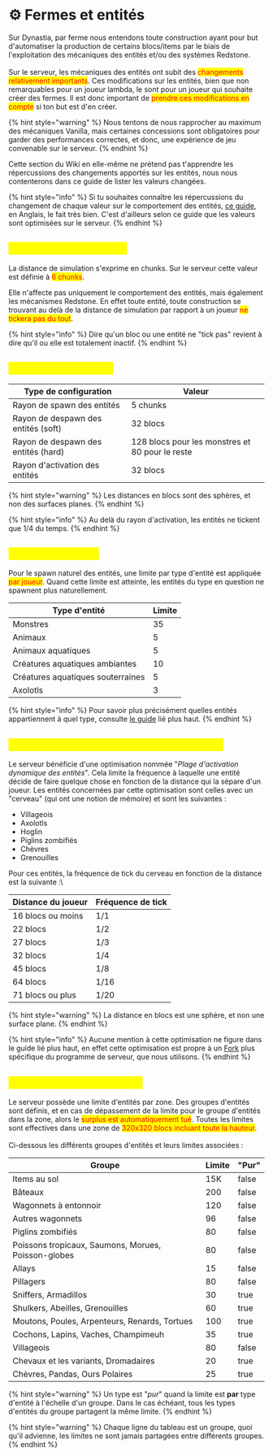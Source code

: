 # ⚙️ Fermes et entités

Sur Dynastia, par ferme nous entendons toute construction ayant pour but d'automatiser la production de certains blocs/items par le biais de l'exploitation des mécaniques des entités et/ou des systèmes Redstone.\
\
Sur le serveur, les mécaniques des entités ont subit des <mark style="color:red;">changements relativement importants</mark>. Ces modifications sur les entités, bien que non remarquables pour un joueur lambda, le sont pour un joueur qui souhaite créer des fermes. Il est donc important de <mark style="color:red;">prendre ces modifications en compte</mark> si ton but est d'en créer.

{% hint style="warning" %}
Nous tentons de nous rapprocher au maximum des mécaniques Vanilla, mais certaines concessions sont obligatoires pour garder des performances correctes, et donc, une expérience de jeu convenable sur le serveur.
{% endhint %}

Cette section du Wiki en elle-même ne prétend pas t'apprendre les répercussions des changements apportés sur les entités, nous nous contenterons dans ce guide de lister les valeurs changées.

{% hint style="info" %}
Si tu souhaites connaître les répercussions du changement de chaque valeur sur le comportement des entités, [ce guide](https://paper-chan.moe/paper-optimization/), en Anglais, le fait très bien. C'est d'ailleurs selon ce guide que les valeurs sont optimisées sur le serveur.
{% endhint %}

## <mark style="color:yellow;">Distance de simulation</mark>

La distance de simulation s'exprime en chunks. Sur le serveur cette valeur est définie à <mark style="color:red;">6 chunks</mark>.

Elle n'affecte pas uniquement le comportement des entités, mais également les mécanismes Redstone. En effet toute entité, toute construction se trouvant au delà de la distance de simulation par rapport à un joueur <mark style="color:red;">ne tickera pas du tout</mark>.

{% hint style="info" %}
Dire qu'un bloc ou une entité ne "tick pas" revient à dire qu'il ou elle est totalement inactif.
{% endhint %}

## <mark style="color:yellow;">Distances de spawn</mark> <a href="#distance-spawn" id="distance-spawn"></a>

| Type de configuration               | Valeur                                          |
| ----------------------------------- | ----------------------------------------------- |
| Rayon de spawn des entités          | 5 chunks                                        |
| Rayon de despawn des entités (soft) | 32 blocs                                        |
| Rayon de despawn des entités (hard) | 128 blocs pour les monstres et 80 pour le reste |
| Rayon d'activation des entités      | 32 blocs                                        |

{% hint style="warning" %}
Les distances en blocs sont des sphères, et non des surfaces planes.
{% endhint %}

{% hint style="info" %}
Au delà du rayon d'activation, les entités ne tickent que 1/4 du temps.
{% endhint %}

## <mark style="color:yellow;">Limites de spawn</mark> <a href="#limites-spawn" id="limites-spawn"></a>

Pour le spawn naturel des entités, une limite par type d'entité est appliquée <mark style="color:red;">par joueur</mark>. Quand cette limite est atteinte, les entités du type en question ne spawnent plus naturellement.&#x20;

| Type d'entité                     | Limite |
| --------------------------------- | ------ |
| Monstres                          | 35     |
| Animaux                           | 5      |
| Animaux aquatiques                | 5      |
| Créatures aquatiques ambiantes    | 10     |
| Créatures aquatiques souterraines | 5      |
| Axolotls                          | 3      |

{% hint style="info" %}
Pour savoir plus précisément quelles entités appartiennent à quel type, consulte [le guide](https://www.paper-chan.moe/paper-optimization/#mob-categories) lié plus haut.
{% endhint %}

## <mark style="color:yellow;">Plage d'activation dynamique des entités</mark> <a href="#dear" id="dear"></a>

Le serveur bénéficie d'une optimisation nommée "_Plage d'activation dynamique des entités_". Cela limite la fréquence à laquelle une entité décide de faire quelque chose en fonction de la distance qui la sépare d'un joueur. Les entités concernées par cette optimisation sont celles avec un "cerveau" (qui ont une notion de mémoire) et sont les suivantes :

* Villageois
* Axolotls
* Hoglin
* Piglins zombifiés
* Chèvres
* Grenouilles

Pour ces entités, la fréquence de tick du cerveau en fonction de la distance est la suivante :\


| Distance du joueur | Fréquence de tick |
| ------------------ | ----------------- |
| 16 blocs ou moins  | 1/1               |
| 22 blocs           | 1/2               |
| 27 blocs           | 1/3               |
| 32 blocs           | 1/4               |
| 45 blocs           | 1/8               |
| 64 blocs           | 1/16              |
| 71 blocs ou plus   | 1/20              |

{% hint style="warning" %}
La distance en blocs est une sphère, et non une surface plane.
{% endhint %}

{% hint style="info" %}
Aucune mention à cette optimisation ne figure dans le guide lié plus haut, en effet cette optimisation est propre à un [Fork](https://fr.wikipedia.org/wiki/Fork\_\(d%C3%A9veloppement\_logiciel\)) plus spécifique du programme de serveur, que nous utilisons.
{% endhint %}

## <mark style="color:yellow;">Limites d'entités par zone</mark> <a href="#limites-zone" id="limites-zone"></a>

Le serveur possède une limite d'entités par zone. Des groupes d'entités sont définis, et en cas de dépassement de la limite pour le groupe d'entités dans la zone, alors le <mark style="color:red;">surplus est automatiquement tué</mark>. Toutes les limites sont effectives dans une zone de <mark style="color:red;">320x320 blocs incluant toute la hauteur</mark>.\
\
Ci-dessous les différents groupes d'entités et leurs limites associées :

<table data-full-width="false"><thead><tr><th>Groupe</th><th>Limite</th><th data-type="checkbox">"Pur"</th></tr></thead><tbody><tr><td>Items au sol</td><td>15K</td><td>false</td></tr><tr><td>Bâteaux</td><td>200</td><td>false</td></tr><tr><td>Wagonnets à entonnoir</td><td>120</td><td>false</td></tr><tr><td>Autres wagonnets</td><td>96</td><td>false</td></tr><tr><td>Piglins zombifiés</td><td>80</td><td>false</td></tr><tr><td>Poissons tropicaux, Saumons, Morues, Poisson-globes</td><td>80</td><td>false</td></tr><tr><td>Allays</td><td>15</td><td>false</td></tr><tr><td>Pillagers</td><td>80</td><td>false</td></tr><tr><td>Sniffers, Armadillos</td><td>30</td><td>true</td></tr><tr><td>Shulkers, Abeilles, Grenouilles</td><td>60</td><td>true</td></tr><tr><td>Moutons, Poules, Arpenteurs, Renards, Tortues</td><td>100</td><td>true</td></tr><tr><td>Cochons, Lapins, Vaches, Champimeuh</td><td>35</td><td>true</td></tr><tr><td>Villageois</td><td>80</td><td>false</td></tr><tr><td>Chevaux et les variants, Dromadaires</td><td>20</td><td>true</td></tr><tr><td>Chèvres, Pandas, Ours Polaires</td><td>25</td><td>true</td></tr></tbody></table>

{% hint style="warning" %}
Un type est "_pur_" quand la limite est **par** type d'entité à l'échelle d'un groupe. Dans le cas échéant, tous les types d'entités du groupe partagent la même limite.
{% endhint %}

{% hint style="warning" %}
Chaque ligne du tableau est un groupe, quoi qu'il advienne, les limites ne sont jamais partagées entre différents groupes.
{% endhint %}

